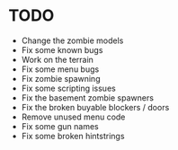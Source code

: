 # TODO

- Change the zombie models
- Fix some known bugs
- Work on the terrain
- Fix some menu bugs
- Fix zombie spawning
- Fix some scripting issues
- Fix the basement zombie spawners
- Fix the broken buyable blockers / doors
- Remove unused menu code
- Fix some gun names
- Fix some broken hintstrings